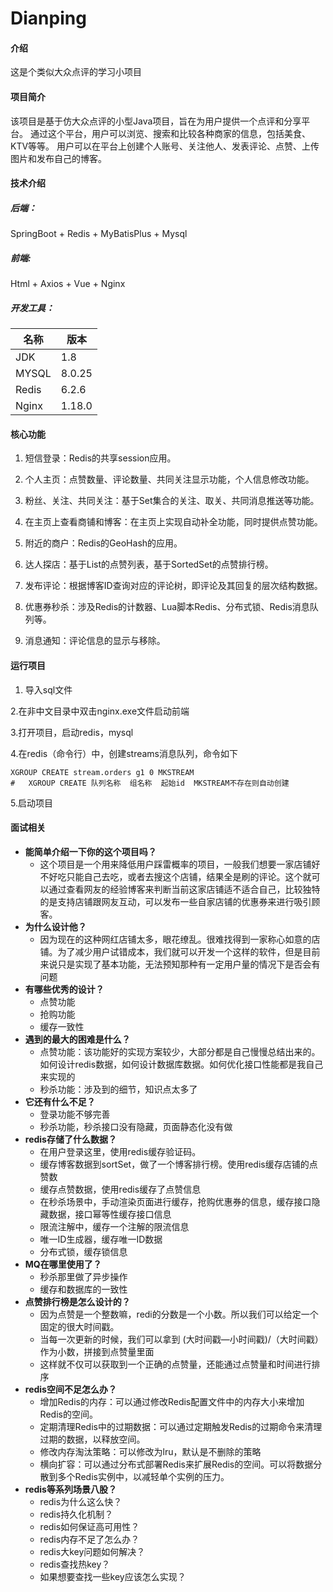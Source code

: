 # Dianping

#### 介绍
这是个类似大众点评的学习小项目

#### 项目简介
该项目是基于仿大众点评的小型Java项目，旨在为用户提供一个点评和分享平台。
通过这个平台，用户可以浏览、搜索和比较各种商家的信息，包括美食、KTV等等。
用户可以在平台上创建个人账号、关注他人、发表评论、点赞、上传图片和发布自己的博客。

#### 技术介绍

##### 后端：
SpringBoot +  Redis + MyBatisPlus + Mysql
##### 前端:
Html + Axios + Vue + Nginx
##### 开发工具：
|名称|版本|
|---|---|
|JDK|1.8|
|MYSQL|8.0.25|
|Redis|6.2.6|
|Nginx|1.18.0|

#### 核心功能
1.  短信登录：Redis的共享session应用。

2.  个人主页：点赞数量、评论数量、共同关注显示功能，个人信息修改功能。

3.  粉丝、关注、共同关注：基于Set集合的关注、取关、共同消息推送等功能。

4.  在主页上查看商铺和博客：在主页上实现自动补全功能，同时提供点赞功能。

5.  附近的商户：Redis的GeoHash的应用。

6.  达人探店：基于List的点赞列表，基于SortedSet的点赞排行榜。

7.  发布评论：根据博客ID查询对应的评论树，即评论及其回复的层次结构数据。

8.  优惠券秒杀：涉及Redis的计数器、Lua脚本Redis、分布式锁、Redis消息队列等。

9.  消息通知：评论信息的显示与移除。
#### 运行项目
1. 导入sql文件

2.在非中文目录中双击nginx.exe文件启动前端

3.打开项目，启动redis，mysql

4.在redis（命令行）中，创建streams消息队列，命令如下

```
XGROUP CREATE stream.orders g1 0 MKSTREAM
#   XGROUP CREATE 队列名称  组名称  起始id  MKSTREAM不存在则自动创建

```

5.启动项目


#### 面试相关
- **能简单介绍一下你的这个项目吗？**
    - 这个项目是一个用来降低用户踩雷概率的项目，一般我们想要一家店铺好不好吃只能自己去吃，或者去搜这个店铺，结果全是刷的评论。这个就可以通过查看网友的经验博客来判断当前这家店铺适不适合自己，比较独特的是支持店铺跟网友互动，可以发布一些自家店铺的优惠券来进行吸引顾客。
- **为什么设计他？**
    - 因为现在的这种网红店铺太多，眼花缭乱。很难找得到一家称心如意的店铺。为了减少用户试错成本，我们就可以开发一个这样的软件，但是目前来说只是实现了基本功能，无法预知那种有一定用户量的情况下是否会有问题
- **有哪些优秀的设计？**
    - 点赞功能
    - 抢购功能
    - 缓存一致性
- **遇到的最大的困难是什么？**
    - 点赞功能：该功能好的实现方案较少，大部分都是自己慢慢总结出来的。如何设计redis数据，如何设计数据库数据。如何优化接口性能都是我自己来实现的
    - 秒杀功能：涉及到的细节，知识点太多了
- **它还有什么不足？**
    - 登录功能不够完善
    - 秒杀功能，秒杀接口没有隐藏，页面静态化没有做
- **redis存储了什么数据？**
    - 在用户登录这里，使用redis缓存验证码。
    - 缓存博客数据到sortSet，做了一个博客排行榜。使用redis缓存店铺的点赞数
    - 缓存点赞数据，使用redis缓存了点赞信息
    - 在秒杀场景中，手动渲染页面进行缓存，抢购优惠券的信息，缓存接口隐藏数据，接口幂等性缓存接口信息
    - 限流注解中，缓存一个注解的限流信息
    - 唯一ID生成器，缓存唯一ID数据
    - 分布式锁，缓存锁信息
- **MQ在哪里使用了？**
    - 秒杀那里做了异步操作
    - 缓存和数据库的一致性
- **点赞排行榜是怎么设计的？**
    - 因为点赞是一个整数嘛，redi的分数是一个小数。所以我们可以给定一个固定的很大时间戳。
    - 当每一次更新的时候，我们可以拿到 (大时间戳—小时间戳)/（大时间戳）作为小数，拼接到点赞量里面
    - 这样就不仅可以获取到一个正确的点赞量，还能通过点赞量和时间进行排序
- **redis空间不足怎么办？**
    - 增加Redis的内存：可以通过修改Redis配置文件中的内存大小来增加Redis的空间。
    - 定期清理Redis中的过期数据：可以通过定期触发Redis的过期命令来清理过期的数据，以释放空间。
    - 修改内存淘汰策略：可以修改为lru，默认是不删除的策略
    - 横向扩容：可以通过分布式部署Redis来扩展Redis的空间。可以将数据分散到多个Redis实例中，以减轻单个实例的压力。
- **redis等系列场景八股？**
    - redis为什么这么快？
    - redis持久化机制？
    - redis如何保证高可用性？
    - redis内存不足了怎么办？
    - redis大key问题如何解决？
    - redis查找热key？
    - 如果想要查找一些key应该怎么实现？


